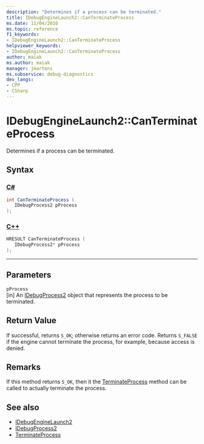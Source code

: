 ```yaml
---
description: "Determines if a process can be terminated."
title: IDebugEngineLaunch2::CanTerminateProcess
ms.date: 11/04/2016
ms.topic: reference
f1_keywords:
- IDebugEngineLaunch2::CanTerminateProcess
helpviewer_keywords:
- IDebugEngineLaunch2::CanTerminateProcess
author: maiak
ms.author: maiak
manager: jmartens
ms.subservice: debug-diagnostics
dev_langs:
- CPP
- CSharp
---
```

# IDebugEngineLaunch2::CanTerminateProcess

Determines if a process can be terminated.

## Syntax

### [C#](#tab/csharp)
```csharp
int CanTerminateProcess ( 
   IDebugProcess2 pProcess
);
```
### [C++](#tab/cpp)
```cpp
HRESULT CanTerminateProcess ( 
   IDebugProcess2* pProcess
);
```
---

## Parameters
`pProcess`\
[in] An [IDebugProcess2](../../../extensibility/debugger/reference/idebugprocess2.md) object that represents the process to be terminated.

## Return Value
 If successful, returns `S_OK`; otherwise returns an error code. Returns `S_FALSE` if the engine cannot terminate the process, for example, because access is denied.

## Remarks
 If this method returns `S_OK`, then it the [TerminateProcess](../../../extensibility/debugger/reference/idebugenginelaunch2-terminateprocess.md) method can be called to actually terminate the process.

## See also
- [IDebugEngineLaunch2](../../../extensibility/debugger/reference/idebugenginelaunch2.md)
- [IDebugProcess2](../../../extensibility/debugger/reference/idebugprocess2.md)
- [TerminateProcess](../../../extensibility/debugger/reference/idebugenginelaunch2-terminateprocess.md)
